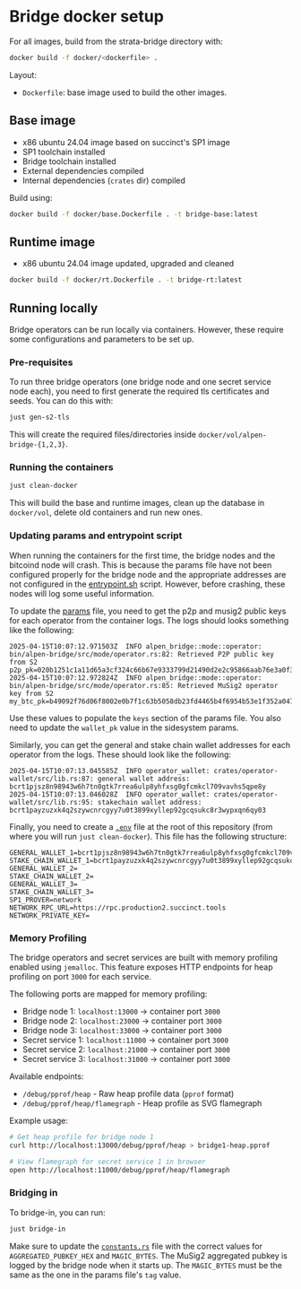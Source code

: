 # Bridge docker setup

For all images, build from the strata-bridge directory with:

```sh
docker build -f docker/<dockerfile> .
```

Layout:

- `Dockerfile`: base image used to build the other images.

## Base image

- x86 ubuntu 24.04 image based on succinct's SP1 image
- SP1 toolchain installed
- Bridge toolchain installed
- External dependencies compiled
- Internal dependencies (`crates` dir) compiled

Build using:

```sh
docker build -f docker/base.Dockerfile . -t bridge-base:latest
```

## Runtime image

- x86 ubuntu 24.04 image updated, upgraded and cleaned

```sh
docker build -f docker/rt.Dockerfile . -t bridge-rt:latest
```

## Running locally

Bridge operators can be run locally via containers. However, these require some configurations and parameters to be set up.

### Pre-requisites

To run three bridge operators (one bridge node and one secret service node each), you need to first generate the required tls certificates and seeds.
You can do this with:

```sh
just gen-s2-tls
```

This will create the required files/directories inside `docker/vol/alpen-bridge-{1,2,3}`.

### Running the containers

```sh
just clean-docker
```

This will build the base and runtime images, clean up the database in `docker/vol`, delete old containers and run new ones.

### Updating params and entrypoint script

When running the containers for the first time, the bridge nodes and the bitcoind node will crash.
This is because the params file have not been configured properly for the bridge node and
the appropriate addresses are not configured in the [entrypoint.sh](./bitcoin/entrypoint.sh) script.
However, before crashing, these nodes will log some useful information.

To update the [params](./vol/alpen-bridge-1/params.toml) file, you need to get the p2p and musig2 public keys for each operator from the container logs.
The logs should looks something like the following:

```plaintext
2025-04-15T10:07:12.971503Z  INFO alpen_bridge::mode::operator: bin/alpen-bridge/src/mode/operator.rs:82: Retrieved P2P public key from S2 p2p_pk=020b1251c1a11d65a3cf324c66b67e9333799d21490d2e2c95866aab76e3a0f301
2025-04-15T10:07:12.972824Z  INFO alpen_bridge::mode::operator: bin/alpen-bridge/src/mode/operator.rs:85: Retrieved MuSig2 operator key from S2 my_btc_pk=b49092f76d06f8002e0b7f1c63b5058db23fd4465b4f6954b53e1f352a04754d
```

Use these values to populate the `keys` section of the params file. You also need to update the `wallet_pk` value in the sidesystem params.

Similarly, you can get the general and stake chain wallet addresses for each operator from the logs.
These should look like the following:

```plaintext
2025-04-15T10:07:13.045585Z  INFO operator_wallet: crates/operator-wallet/src/lib.rs:87: general wallet address: bcrt1pjsz8n98943w6h7tn0gtk7rrea6ulp8yhfxsg0gfcmkcl709vavhs5qpe8y
2025-04-15T10:07:13.046028Z  INFO operator_wallet: crates/operator-wallet/src/lib.rs:95: stakechain wallet address: bcrt1payzuzxk4q2szywcnrcgyy7u0t3899xyllep92gcqsukc8r3wypxqn6qy03
```

Finally, you need to create a [`.env`](../.env) file at the root of this repository (from where you will run `just clean-docker`).
This file has the following structure:

```plaintext
GENERAL_WALLET_1=bcrt1pjsz8n98943w6h7tn0gtk7rrea6ulp8yhfxsg0gfcmkcl709vavhs5qpe8y
STAKE_CHAIN_WALLET_1=bcrt1payzuzxk4q2szywcnrcgyy7u0t3899xyllep92gcqsukc8r3wypxqn6qy03
GENERAL_WALLET_2=
STAKE_CHAIN_WALLET_2=
GENERAL_WALLET_3=
STAKE_CHAIN_WALLET_3=
SP1_PROVER=network
NETWORK_RPC_URL=https://rpc.production2.succinct.tools
NETWORK_PRIVATE_KEY=
```

### Memory Profiling

The bridge operators and secret services are built with memory profiling enabled using `jemalloc`. This feature exposes HTTP endpoints for heap profiling on port `3000` for each service.

The following ports are mapped for memory profiling:

- Bridge node 1: `localhost:13000` → container port `3000`
- Bridge node 2: `localhost:23000` → container port `3000`
- Bridge node 3: `localhost:33000` → container port `3000`
- Secret service 1: `localhost:11000` → container port `3000`
- Secret service 2: `localhost:21000` → container port `3000`
- Secret service 3: `localhost:31000` → container port `3000`

Available endpoints:

- `/debug/pprof/heap` - Raw heap profile data (`pprof` format)
- `/debug/pprof/heap/flamegraph` - Heap profile as SVG flamegraph

Example usage:

```sh
# Get heap profile for bridge node 1
curl http://localhost:13000/debug/pprof/heap > bridge1-heap.pprof

# View flamegraph for secret service 1 in browser
open http://localhost:11000/debug/pprof/heap/flamegraph
```

### Bridging in

To bridge-in, you can run:

```sh
just bridge-in
```

Make sure to update the [`constants.rs`](../bin/dev-cli/src/constants.rs) file with the correct values for `AGGREGATED_PUBKEY_HEX` and `MAGIC_BYTES`.
The MuSig2 aggregated pubkey is logged by the bridge node when it starts up.
The `MAGIC_BYTES` must be the same as the one in the params file's `tag` value.
